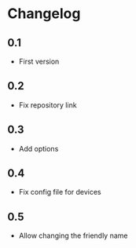 # Changelog

## 0.1

- First version

## 0.2

- Fix repository link

## 0.3

- Add options

## 0.4

- Fix config file for devices

## 0.5
- Allow changing the friendly name